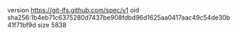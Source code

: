 version https://git-lfs.github.com/spec/v1
oid sha256:1b4eb71c6375280d7437be908fdbd96d1625aa0417aac49c54de30b41f71bf9d
size 5838
